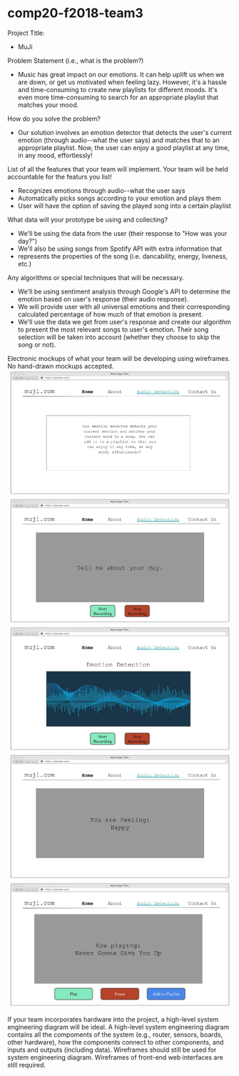 # comp20-f2018-team3

Project Title: 
* MuJi

Problem Statement (i.e., what is the problem?)
* Music has great impact on our emotions. It can help uplift us when we are 
  down, or get us motivated when feeling lazy. However, it's a hassle and 
  time-consuming to create new playlists for different moods. It's even more
  time-consuming to search for an appropriate playlist that matches your mood. 

How do you solve the problem?
* Our solution involves an emotion detector that detects the user's current
  emotion (through audio--what the user says) and matches that to an 
  appropriate playlist. Now, the user can enjoy a good playlist at any time,
  in any mood, effortlessly!

List of all the features that your team will implement. Your team will 
be held accountable for the featurs you list!
* Recognizes emotions through audio--what the user says
* Automatically picks songs according to your emotion and plays them 
* User will have the option of saving the played song into a certain playlist 

What data will your prototype be using and collecting?
* We'll be using the data from the user (their response to "How was your day?") 
* We'll also be using songs from Spotify API with extra information that 
* represents the properties of the song (i.e. dancability, energy, liveness, etc.)

Any algorithms or special techniques that will be necessary.
* We'll be using sentiment analysis through Google's API to determine the emotion
  based on user's response (their audio response). 
* We will provide user with all universal emotions and their corresponding 
  calculated percentage of how much of that emotion is present. 
* We'll use the data we get from user's response and create our algorithm to 
  present the most relevant songs to user's emotion. Their song selection 
  will be taken into account (whether they choose to skip the song or not).

Electronic mockups of what your team will be developing using wireframes. No
hand-drawn mockups accepted. 
![Page 1](DesignImages/1.jpg)
<br>
![Page 2](DesignImages/2.jpg)
<br>
![Page 3](DesignImages/3.jpg)
<br>
![Page 4](DesignImages/4.jpg)
<br>
![Page 5](DesignImages/5.jpg)
<br>


If your team incorporates hardware into the project, a high-level system
engineering diagram will be ideal. A high-level system engineering diagram
contains all the compoments of the system (e.g., router, sensors, boards, 
other hardware), how the components connect to other components, and inputs 
and outputs (including data). Wireframes should still be used for system 
engineering diagram. Wireframes of front-end web interfaces are still required.
